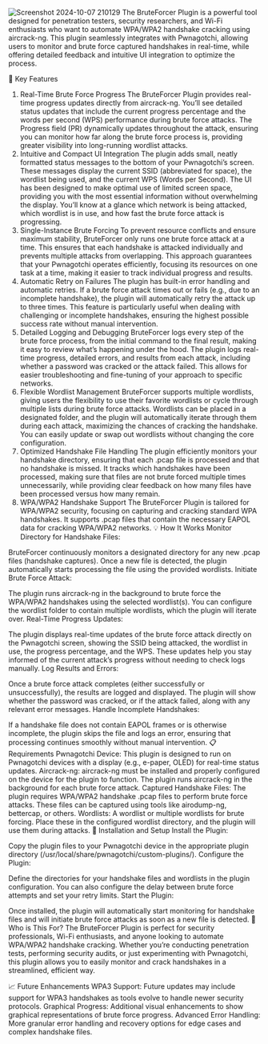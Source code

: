 ![Screenshot 2024-10-07 210129](https://github.com/user-attachments/assets/c2b187eb-60da-43ac-b3c9-a4133acf39b1)
The BruteForcer Plugin is a powerful tool designed for penetration testers, security researchers, and Wi-Fi enthusiasts who want to automate WPA/WPA2 handshake cracking using aircrack-ng. This plugin seamlessly integrates with Pwnagotchi, allowing users to monitor and brute force captured handshakes in real-time, while offering detailed feedback and intuitive UI integration to optimize the process.

🔑 Key Features
1. Real-Time Brute Force Progress
The BruteForcer Plugin provides real-time progress updates directly from aircrack-ng. You’ll see detailed status updates that include the current progress percentage and the words per second (WPS) performance during brute force attacks.
The Progress field (PR) dynamically updates throughout the attack, ensuring you can monitor how far along the brute force process is, providing greater visibility into long-running wordlist attacks.
2. Intuitive and Compact UI Integration
The plugin adds small, neatly formatted status messages to the bottom of your Pwnagotchi’s screen. These messages display the current SSID (abbreviated for space), the wordlist being used, and the current WPS (Words per Second).
The UI has been designed to make optimal use of limited screen space, providing you with the most essential information without overwhelming the display.
You’ll know at a glance which network is being attacked, which wordlist is in use, and how fast the brute force attack is progressing.
3. Single-Instance Brute Forcing
To prevent resource conflicts and ensure maximum stability, BruteForcer only runs one brute force attack at a time. This ensures that each handshake is attacked individually and prevents multiple attacks from overlapping.
This approach guarantees that your Pwnagotchi operates efficiently, focusing its resources on one task at a time, making it easier to track individual progress and results.
4. Automatic Retry on Failures
The plugin has built-in error handling and automatic retries. If a brute force attack times out or fails (e.g., due to an incomplete handshake), the plugin will automatically retry the attack up to three times.
This feature is particularly useful when dealing with challenging or incomplete handshakes, ensuring the highest possible success rate without manual intervention.
5. Detailed Logging and Debugging
BruteForcer logs every step of the brute force process, from the initial command to the final result, making it easy to review what’s happening under the hood.
The plugin logs real-time progress, detailed errors, and results from each attack, including whether a password was cracked or the attack failed. This allows for easier troubleshooting and fine-tuning of your approach to specific networks.
6. Flexible Wordlist Management
BruteForcer supports multiple wordlists, giving users the flexibility to use their favorite wordlists or cycle through multiple lists during brute force attacks.
Wordlists can be placed in a designated folder, and the plugin will automatically iterate through them during each attack, maximizing the chances of cracking the handshake.
You can easily update or swap out wordlists without changing the core configuration.
7. Optimized Handshake File Handling
The plugin efficiently monitors your handshake directory, ensuring that each .pcap file is processed and that no handshake is missed.
It tracks which handshakes have been processed, making sure that files are not brute forced multiple times unnecessarily, while providing clear feedback on how many files have been processed versus how many remain.
8. WPA/WPA2 Handshake Support
The BruteForcer Plugin is tailored for WPA/WPA2 security, focusing on capturing and cracking standard WPA handshakes. It supports .pcap files that contain the necessary EAPOL data for cracking WPA/WPA2 networks.
💡 How It Works
Monitor Directory for Handshake Files:

BruteForcer continuously monitors a designated directory for any new .pcap files (handshake captures). Once a new file is detected, the plugin automatically starts processing the file using the provided wordlists.
Initiate Brute Force Attack:

The plugin runs aircrack-ng in the background to brute force the WPA/WPA2 handshakes using the selected wordlist(s). You can configure the wordlist folder to contain multiple wordlists, which the plugin will iterate over.
Real-Time Progress Updates:

The plugin displays real-time updates of the brute force attack directly on the Pwnagotchi screen, showing the SSID being attacked, the wordlist in use, the progress percentage, and the WPS. These updates help you stay informed of the current attack’s progress without needing to check logs manually.
Log Results and Errors:

Once a brute force attack completes (either successfully or unsuccessfully), the results are logged and displayed. The plugin will show whether the password was cracked, or if the attack failed, along with any relevant error messages.
Handle Incomplete Handshakes:

If a handshake file does not contain EAPOL frames or is otherwise incomplete, the plugin skips the file and logs an error, ensuring that processing continues smoothly without manual intervention.
📋 Requirements
Pwnagotchi Device: This plugin is designed to run on Pwnagotchi devices with a display (e.g., e-paper, OLED) for real-time status updates.
Aircrack-ng: aircrack-ng must be installed and properly configured on the device for the plugin to function. The plugin runs aircrack-ng in the background for each brute force attack.
Captured Handshake Files: The plugin requires WPA/WPA2 handshake .pcap files to perform brute force attacks. These files can be captured using tools like airodump-ng, bettercap, or others.
Wordlists: A wordlist or multiple wordlists for brute forcing. Place these in the configured wordlist directory, and the plugin will use them during attacks.
🔧 Installation and Setup
Install the Plugin:

Copy the plugin files to your Pwnagotchi device in the appropriate plugin directory (/usr/local/share/pwnagotchi/custom-plugins/).
Configure the Plugin:

Define the directories for your handshake files and wordlists in the plugin configuration. You can also configure the delay between brute force attempts and set your retry limits.
Start the Plugin:

Once installed, the plugin will automatically start monitoring for handshake files and will initiate brute force attacks as soon as a new file is detected.
🎯 Who is This For?
The BruteForcer Plugin is perfect for security professionals, Wi-Fi enthusiasts, and anyone looking to automate WPA/WPA2 handshake cracking. Whether you’re conducting penetration tests, performing security audits, or just experimenting with Pwnagotchi, this plugin allows you to easily monitor and crack handshakes in a streamlined, efficient way.

📈 Future Enhancements
WPA3 Support: Future updates may include support for WPA3 handshakes as tools evolve to handle newer security protocols.
Graphical Progress: Additional visual enhancements to show graphical representations of brute force progress.
Advanced Error Handling: More granular error handling and recovery options for edge cases and complex handshake files.
